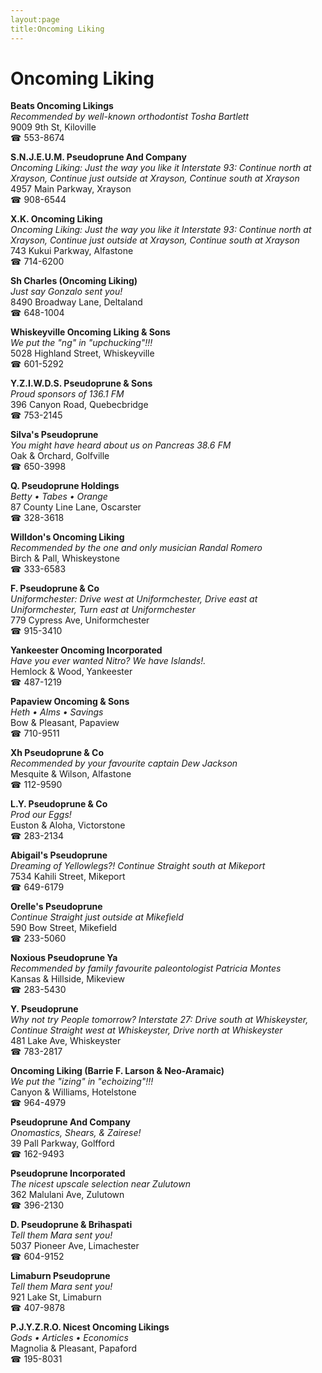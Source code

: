 ```yaml
---
layout:page
title:Oncoming Liking
---
```

# Oncoming Liking

**Beats Oncoming Likings**  
_Recommended by well-known orthodontist Tosha Bartlett_  
9009 9th St, Kiloville  
☎ 553-8674



**S.N.J.E.U.M. Pseudoprune And Company**  
_Oncoming Liking: Just the way you like it 
Interstate 93: Continue north at Xrayson, Continue just outside at Xrayson, Continue south at Xrayson_  
4957 Main Parkway, Xrayson  
☎ 908-6544



**X.K. Oncoming Liking**  
_Oncoming Liking: Just the way you like it 
Interstate 93: Continue north at Xrayson, Continue just outside at Xrayson, Continue south at Xrayson_  
743 Kukui Parkway, Alfastone  
☎ 714-6200



**Sh Charles (Oncoming Liking)**  
_Just say Gonzalo sent you!_  
8490 Broadway Lane, Deltaland  
☎ 648-1004



**Whiskeyville Oncoming Liking & Sons**  
_We put the "ng" in "upchucking"!!!_  
5028 Highland Street, Whiskeyville  
☎ 601-5292



**Y.Z.I.W.D.S. Pseudoprune & Sons**  
_Proud sponsors of 136.1 FM_  
396 Canyon Road, Quebecbridge  
☎ 753-2145



**Silva's Pseudoprune**  
_You might have heard about us on Pancreas 38.6 FM_  
Oak & Orchard, Golfville  
☎ 650-3998



**Q. Pseudoprune Holdings**  
_Betty • Tabes • Orange_  
87 County Line Lane, Oscarster  
☎ 328-3618



**Willdon's Oncoming Liking**  
_Recommended by the one and only musician Randal Romero_  
Birch & Pall, Whiskeystone  
☎ 333-6583



**F. Pseudoprune & Co**  
_Uniformchester: Drive west at Uniformchester, Drive east at Uniformchester, Turn east at Uniformchester_  
779 Cypress Ave, Uniformchester  
☎ 915-3410



**Yankeester Oncoming Incorporated**  
_Have you ever wanted Nitro? We have Islands!._  
Hemlock & Wood, Yankeester  
☎ 487-1219



**Papaview Oncoming & Sons**  
_Heth • Alms • Savings_  
Bow & Pleasant, Papaview  
☎ 710-9511



**Xh Pseudoprune & Co**  
_Recommended by your favourite captain Dew Jackson_  
Mesquite & Wilson, Alfastone  
☎ 112-9590



**L.Y. Pseudoprune & Co**  
_Prod our Eggs!_  
Euston & Aloha, Victorstone  
☎ 283-2134



**Abigail's Pseudoprune**  
_Dreaming of Yellowlegs?! 
Continue Straight south at Mikeport_  
7534 Kahili Street, Mikeport  
☎ 649-6179



**Orelle's Pseudoprune**  
_Continue Straight just outside at Mikefield_  
590 Bow Street, Mikefield  
☎ 233-5060



**Noxious Pseudoprune Ya**  
_Recommended by family favourite paleontologist Patricia Montes_  
Kansas & Hillside, Mikeview  
☎ 283-5430



**Y. Pseudoprune**  
_Why not try People tomorrow? 
Interstate 27: Drive south at Whiskeyster, Continue Straight west at Whiskeyster, Drive north at Whiskeyster_  
481 Lake Ave, Whiskeyster  
☎ 783-2817



**Oncoming Liking (Barrie F. Larson & Neo-Aramaic)**  
_We put the "izing" in "echoizing"!!!_  
Canyon & Williams, Hotelstone  
☎ 964-4979



**Pseudoprune And Company**  
_Onomastics, Shears, & Zairese!_  
39 Pall Parkway, Golfford  
☎ 162-9493



**Pseudoprune Incorporated**  
_The nicest upscale selection near Zulutown_  
362 Malulani Ave, Zulutown  
☎ 396-2130



**D. Pseudoprune & Brihaspati**  
_Tell them Mara sent you!_  
5037 Pioneer Ave, Limachester  
☎ 604-9152



**Limaburn Pseudoprune**  
_Tell them Mara sent you!_  
921 Lake St, Limaburn  
☎ 407-9878



**P.J.Y.Z.R.O. Nicest Oncoming Likings**  
_Gods • Articles • Economics_  
Magnolia & Pleasant, Papaford  
☎ 195-8031



